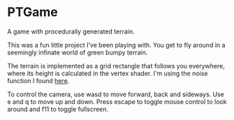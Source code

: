 # PTGame
A game with procedurally generated terrain.

This was a fun little project I've been playing with. You get to fly around in a seemingly infinate world of green bumpy terrain.

The terrain is implemented as a grid rectangle that follows you everywhere, where its height is calculated in the vertex shader. I'm using the noise function I found [here](https://github.com/hughsk/glsl-noise/blob/master/simplex/2d.glsl).

To control the camera, use wasd to move forward, back and sideways. Use e and q to move up and down. Press escape to toggle mouse control to look around and f11 to toggle fullscreen.
